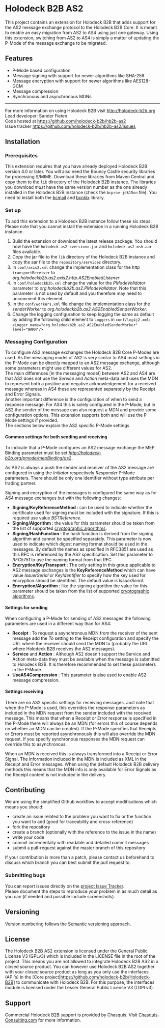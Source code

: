 # Holodeck B2B AS2
This project contains an extension for Holodeck B2B that adds support for the AS2 message exchange protocol to the Holodeck B2B Core. It is meant to enable an easy migration from AS2 to AS4 using just one gateway. Using this extension, switching from AS2 to AS4 is simply a matter of updating the P-Mode of the message exchange to be migrated. 

## Features
* P-Mode based configuration
* Message signing with support for newer algorithms like SHA-256
* Message encryption with support for newer algorithms like AES128-GCM
* Message compression
* Synchronous and asynchronous MDNs

__________________
For more information on using Holodeck B2B visit http://holodeck-b2b.org  
Lead developer: Sander Fieten  
Code hosted at https://github.com/holodeck-b2b/hb2b-as2  
Issue tracker https://github.com/holodeck-b2b/hb2b-as2/issues  

## Installation
### Prerequisites  
This extension requires that you have already deployed Holodeck B2B version 4.0 or later. 
You will also need the Bouncy Castle security libraries for processing S/MIME. Download these libraries from Maven Central and copy them to the `lib` directory of the Holodeck B2B instance. The libraries you download *must* have the same version number as the one already installed in the Holodeck B2B instance (check the `bcprov-jdk15on` file). You need to install both the [bcmail](http://repo2.maven.org/maven2/org/bouncycastle/bcmail-jdk15on) and [bcpkix](http://repo2.maven.org/maven2/org/bouncycastle/bcpkix-jdk15on) library.

### Set up  
To add this extension to a Holodeck B2B instance follow these six steps. Please note that you cannot install the extension in a running Holodeck B2B instance.
1. Build the extension or download the latest release package. You should now have the `holodeck-as2-«version».jar` and `holodeck-as2-msh.aar` files available.
2. Copy the jar file to the `lib` directory of the Holodeck B2B instance and copy the aar file to the `repository/services` directory.
3. In `conf/axis2.xml` change the implementation class for the _http_ `transportReceiver` to _org.holodeckb2b.as2.axis2.http.AS2EnabledListener_
4. In `conf/holodeckb2b.xml` change the value for the _PModeValidator_ parameter to _org.holodeckb2b.as2.PModeValidator_. Note that this parameter is not used by default and you therefore may need to uncomment this element.
5. In the `conf/workers.xml` file change the implementation class for the _senderWorker_ to _org.holodeckb2b.as2.AS2EnabledSenderWorker_.
6. Change the logging configuration to keep logging the same as default by adding the following child element to `Loggers` in `conf/log4j2.xml`:
`<Logger name="org.holodeckb2b.as2.AS2EnabledSenderWorker" level="WARN"/>`

### Messaging Configuration
To configure AS2 message exchanges the Holodeck B2B Core P-Modes are used. As the messaging model of AS2 is very similar to AS4 most settings in the P-Mode can be directly mapped to an AS2 message exchange, although some parameters might use different values for AS2.   
The main differences [in the messaging model] between AS2 and AS4 are that AS2 does not use the _Service_ and _Action_ meta-data and uses the MDN to represent both a positive and negative acknowledgement for a received message whereas in AS4 these are represented separately by the Receipt and Error Signals.  
Another important difference is the configuration of when to send a response message. For AS4 this is solely configured in the P-Mode, but in AS2 the sender of the message can also request a MDN and provide some configuration options. This extension supports both and will use the P-Mode settings if provided.  
The sections below explain the AS2 specific P-Mode settings.

#### Common settings for both sending and receiving
To indicate that a P-Mode configures an AS2 message exchange the MEP Binding parameter must be set _http://holodeck-b2b.org/pmode/mepBinding/as2_.

As AS2 is always a push the sender and receiver of the AS2 message are configured in using the _Initiator_ respectively _Responder_ P-Mode parameters. There should be only one identifier without type attribute per trading partner.

Signing and encryption of the messages is configured the same way as for AS4 message exchanges but with the following changes:
* **Signing/KeyReferenceMethod** : can be used to indicate whether the certificate used for signing must be included with the signature. If this is required use value _BSTReference_.
* **Signing/Algorithm** : the value for this parameter should be taken from the list of supported [cryptographic algorithms](supported_crypto_algorithms.md).
* **Signing/HashFunction** : the hash function is derived from the signing algorithm and cannot be specified separately. This parameter is now used to indicate which digest naming format should be used in the messages. By default the names as specified in RFC3851 are used as this RFC is referenced by the AS2 specification. Set this parameter to _RFC5751_ to use the naming format from that RFC.
* **Encryption/KeyTransport** : The only setting in this group applicable to AS2 message exchanges is the **KeyReferenceMethod** which can have value _IssuerSerial_ or _KeyIdentifier_ to specify how the key used for encryption should be identified. The default value is _IssuerSerial_.
* **Encryption/Algorithm** : like the signing algorithm the value for this parameter should be taken from the list of supported [cryptographic algorithms](supported_crypto_algorithms.md).

#### Settings for sending
When configuring a P-Mode for sending of AS2 messages the following parameters are used in a different way than for AS4:
* **Receipt** : To request a asynchronous MDN from the receiver of the sent message add the _To_ setting to the Receipt configuration and specify the URL where the receiver should send the MDN to (probably the URL where Holodeck B2B receives the AS2 messages).
* **Service** and **Action** : Although AS2 doesn't support the Service and Action meta-data they must be available when the message is submitted to Holodeck B2B. It is therefore recommended to set these parameters in the P-Mode.
* **UseAS4Compression** : This parameter is also used to enable AS2 message compression.

#### Settings receiving
There are no AS2 specific settings for receiving messages. Just note that when the P-Mode is used, this overrides the response parameters as included in the MDN request from the sender included with the received message. This means that when a Receipt or Error response is specified in the P-Mode there will always be an MDN (for errors this of course depends on whether an MDN can be created). If the P-Mode specifies that Receipts or Errors must be reported asynchronously this will also override the MDN request. If you specify synchronous responses the MDN request can override this to asynchronous.

When an MDN is received this is always transformed into a Receipt or Error Signal. The information included in the MDN is included as XML in the Receipt and Error messages. When using the default Holodeck B2B delivery methods this means that the MDN info is only available for Error Signals as the Receipt content is not included in the delivery.

## Contributing
We are using the simplified Github workflow to accept modifications which means you should:
* create an issue related to the problem you want to fix or the function you want to add (good for traceability and cross-reference)
* fork the repository
* create a branch (optionally with the reference to the issue in the name)
* write your code
* commit incrementally with readable and detailed commit messages
* submit a pull-request against the master branch of this repository

If your contribution is more than a patch, please contact us beforehand to discuss which branch you can best submit the pull request to.

### Submitting bugs
You can report issues directly on the [project Issue Tracker](https://github.com/holodeck-b2b/hb2b-as2/issues).  
Please document the steps to reproduce your problem in as much detail as you can (if needed and possible include screenshots).

## Versioning
Version numbering follows the [Semantic versioning](http://semver.org/) approach.

## License
The Holodeck B2B AS2 extension is licensed under the General Public License V3 (GPLv3) which is included in the LICENSE file in the root of the project.
This means you are not allowed to integrate Holodeck B2B AS2 in a closed source product. You can however use Holodeck B2B AS2 together with your closed source product as long as you only use the interfaces (API's) in the [Core project|https://github.com/holodeck-b2b/Holodeck-B2B] to communicate with Holodeck B2B. For this purpose, the interfaces module is licensed under the Lesser General Public License V3 (LGPLv3).

## Support
Commercial Holodeck B2B support is provided by Chasquis. Visit [Chasquis-Consulting.com](http://chasquis-consulting.com/holodeck-b2b-support/) for more information.
